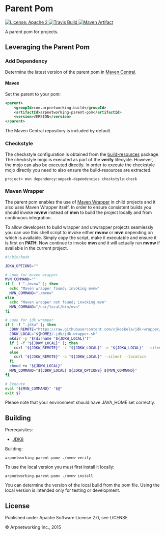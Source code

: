 Parent Pom
==========

<a href="https://raw.githubusercontent.com/ArpNetworking/arpnetworking-parent-pom/master/LICENSE">
    <img src="https://img.shields.io/hexpm/l/plug.svg"
         alt="License: Apache 2">
</a>
<a href="https://travis-ci.org/ArpNetworking/arpnetworking-parent-pom/">
    <img src="https://travis-ci.org/ArpNetworking/arpnetworking-parent-pom.png?branch=master"
         alt="Travis Build">
</a>
<a href="http://search.maven.org/#search%7Cga%7C1%7Cg%3A%22com.arpnetworking.build%22%20a%3A%22arpnetworking-parent-pom%22">
    <img src="https://img.shields.io/maven-central/v/com.arpnetworking.build/arpnetworking-parent-pom.svg"
         alt="Maven Artifact">
</a>

A parent pom for projects.


Leveraging the Parent Pom
-------------------------

### Add Dependency

Determine the latest version of the parent pom in [Maven Central](http://search.maven.org/#search%7Cga%7C1%7Cg%3A%22com.arpnetworking.build%22%20a%3A%22arpnetworking-parent-pom%22).

#### Maven

Set the parent to your pom:

```xml
<parent>
    <groupId>com.arpnetworking.build</groupId>
    <artifactId>arpnetworking-parent-pom</artifactId>
    <version>VERSION</version>
</parent>
```

The Maven Central repository is included by default.

### Checkstyle

The checkstyle configuration is obtained from the [build-resources]() package.  The checkstyle mojo is executed as part of the __verify__ lifecycle.  However, the mojo can also be executed directly.  In order to execute the checkstyle mojo directly you need to also ensure the build-resources are extracted.

    project> mvn dependency:unpack-dependencies checkstyle:check

### Maven Wrapper

The parent pom enables the use of [Maven Wrapper](https://github.com/rimerosolutions/maven-wrapper) in child projects and it also uses Maven Wrapper itself. In order to ensure consistent builds you should invoke __mvnw__ instead of __mvn__ to build the project locally and from continuous integration.

To allow developers to build wrapper and unwrapper projects seamlessly you can use this shell script to invoke either __mvnw__ or __mvn__ depending on which is available. Simply copy the script, make it executable and ensure it is first on __PATH__. Now continue to invoke __mvn__ and it will actually run __mvnw__ if available in the current project.

```bash
#!/bin/bash

JDKW_OPTIONS=""

# Look for maven wrapper
MVN_COMMAND=""
if [ -f "./mvnw" ]; then
  echo "Maven wrapper found; invoking mvnw"
  MVN_COMMAND="./mvnw"
else
  echo "Maven wrapper not found; invoking mvn"
  MVN_COMMAND="/usr/local/bin/mvn"
fi

# Look for jdk wrapper
if [ -f ".jdkw" ]; then
  JDKW_REMOTE="https://raw.githubusercontent.com/vjkoskela/jdk-wrapper/master/jdk-wrapper.sh"
  JDKW_LOCAL="${HOME}/.jdk/jdk-wrapper.sh"
  mkdir -p "$(dirname "${JDKW_LOCAL}")"
  if [ -f "${JDKW_LOCAL}" ]; then
    curl "${JDKW_REMOTE}" -z "${JDKW_LOCAL}" -o "${JDKW_LOCAL}" --silent --location
  else
    curl "${JDKW_REMOTE}" -o "${JDKW_LOCAL}" --silent --location
  fi
  chmod +x "${JDKW_LOCAL}"
  MVN_COMMAND="${JDKW_LOCAL} ${JDKW_OPTIONS} ${MVN_COMMAND}"
fi

# Execute
eval "${MVN_COMMAND}" "$@"
exit $?
```

Please note that your environment should have JAVA_HOME set correctly.

Building
--------

Prerequisites:
* [JDK8](http://www.oracle.com/technetwork/java/javase/downloads/jdk8-downloads-2133151.html)

Building:

    arpnetworking-parent-pom> ./mvnw verify

To use the local version you must first install it locally:

    arpnetworking-parent-pom> ./mvnw install

You can determine the version of the local build from the pom file.  Using the local version is intended only for testing or development.

License
-------

Published under Apache Software License 2.0, see LICENSE

&copy; Arpnetworking Inc., 2015
